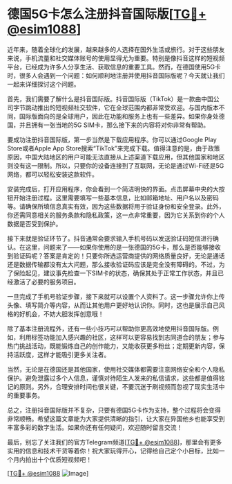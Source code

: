 # 德国5G卡怎么注册抖音国际版[[TG💪+ @esim1088](https://t.me/s/esim1088)]

近年来，随着全球化的发展，越来越多的人选择在国外生活或旅行。对于这些朋友来说，手机流量和社交媒体账号的使用显得尤为重要。特别是像抖音这样的短视频平台，已经成为许多人分享生活、获取信息的重要工具。然而，在德国使用5G卡时，很多人会遇到一个问题：如何顺利地注册并使用抖音国际版呢？今天就让我们一起来详细探讨这个问题。

首先，我们需要了解什么是抖音国际版。抖音国际版（TikTok）是一款由中国公司字节跳动推出的短视频社交软件，它在全球范围内都非常受欢迎。与国内版本不同，国际版面向的是全球用户，因此在功能和服务上也有一些差异。如果你身处德国，并且拥有一张当地的5G SIM卡，那么接下来的内容将对你非常有帮助。

要成功注册抖音国际版，第一步当然是下载应用程序。你可以通过Google Play Store或者Apple App Store搜索“TikTok”来完成下载。值得注意的是，由于政策原因，中国大陆地区的用户可能无法直接从上述渠道下载应用，但其他国家和地区则没有这一限制。所以，只要你的设备连接到了互联网，无论是通过Wi-Fi还是5G网络，都可以轻松安装这款软件。

安装完成后，打开应用程序，你会看到一个简洁明快的界面。点击屏幕中央的大按钮开始注册过程。这里需要填写一些基本信息，比如邮箱地址、用户名以及密码等。请确保所填信息真实有效，因为这些数据将用于验证身份和安全登录。此外，你还需同意相关的服务条款和隐私政策，这一点非常重要，因为它关系到你的个人数据是否受到保护。

接下来就是验证环节了。抖音通常会要求输入手机号码以发送验证码短信进行确认。在这里，问题来了——如果你使用的是一张德国的5G卡，那么是否能够接收到验证码呢？答案是肯定的！只要你所选运营商提供的网络质量良好，无论是通话还是数据传输都没有太大问题，那么接收验证码应该是完全没有障碍的。不过，为了保险起见，建议事先检查一下SIM卡的状态，确保其处于正常工作状态，并且已经激活了必要的服务项目。

一旦完成了手机号验证步骤，接下来就可以设置个人资料了。这一步骤允许你上传头像、填写简介等内容，从而让其他用户更好地认识你。同时，这也是展示自己风格的好机会，不妨大胆发挥创意哦！

除了基本注册流程外，还有一些小技巧可以帮助你更高效地使用抖音国际版。例如，利用标签功能加入感兴趣的社区，这样可以更容易找到志同道合的朋友；参与热门挑战活动，既能锻炼自己的创作能力，又能收获更多粉丝；定期更新内容，保持活跃度，这样才能吸引更多关注者。

当然，无论是在德国还是其他国家，使用社交媒体都需要注意网络安全和个人隐私保护。避免泄露过多个人信息，谨慎对待陌生人发来的私信请求，这些都是值得铭记的原则。另外，合理安排时间也很关键，不要沉迷于刷视频而忽视了现实生活中的重要事务。

总之，注册抖音国际版并不复杂，只要有德国5G卡作为支持，整个过程将会变得非常顺畅。希望这篇文章能为大家提供清晰的指引，让大家在异国他乡也能享受到丰富多彩的数字生活。如果你还有任何疑问，欢迎随时留言交流！

最后，别忘了关注我们的官方Telegram频道[[TG💪+ @esim1088](https://t.me/s/esim1088)]，那里会有更多实用的信息和技术干货等着你！祝大家玩得开心，记得给自己定个小目标，比如一个月内拍出十个优质短视频吧！

[[TG💪+ @esim1088](https://t.me/s/esim1088) ![Image](https://i.postimg.cc/4NQfJmqS/Snipaste-2025-05-13-00-14-12.png)]